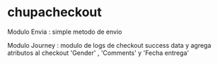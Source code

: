 # chupacheckout

Modulo Envia :  simple metodo de envio

Modulo Journey : modulo de logs de checkout success data y agrega atributos al checkout 'Gender' , 'Comments' y 'Fecha entrega'
